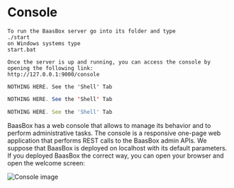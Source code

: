 # Console

```shell
To run the BaasBox server go into its folder and type
./start
on Windows systems type
start.bat

Once the server is up and running, you can access the console by opening the following link:
http://127.0.0.1:9000/console
```

```objective_c
NOTHING HERE. See the 'Shell' Tab
```

```java
NOTHING HERE. See the 'Shell' Tab
```

```javascript
NOTHING HERE. See the 'Shell' Tab
```

BaasBox has a web console that allows to manage its behavior and to perform administrative
tasks. The console is a responsive one-page web application that
performs REST calls to the BaasBox admin APIs. We suppose that
BaasBox is deployed on localhost with its default parameters. If you
deployed BaasBox the correct way, you can open your browser and open
the welcome screen: 

![Console image](images/Console_0.9.1/home_console.png)
